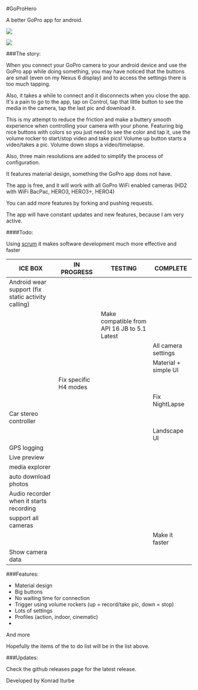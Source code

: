#GoProHero 

A better GoPro app for android. 

![](http://i.imgur.com/oAnEbui.png)

![](http://i.imgur.com/iQIAGc7.png)

###The story: 

When you connect your GoPro camera to your android device and use the GoPro app while doing something, you may have noticed that the buttons are small (even on my Nexus 6 display) and to access the settings there is too much tapping.

Also, it takes a while to connect and it disconnects when you close the app. It's a pain to go to the app, tap on Control, tap that little button to see the media in the camera, tap the last pic and download it. 

This is my attempt to reduce the friction and make a buttery smooth experience when controlling your camera with your phone. Featuring big nice buttons with colors so you just need to see the color and tap it, use the volume rocker to start/stop video and take pics! Volume up button starts a video/takes a pic. Volume down stops a video/timelapse.

Also, three main resolutions are added to simplify the process of configuration.

It features material design, something the GoPro app does not have.

The app is free, and it will work with all GoPro WiFi enabled cameras (HD2 with WiFi BacPac, HERO3, HERO3+, HERO4)

You can add more features by forking and pushing requests.

The app will have constant updates and new features, because I am very active.

####Todo: 

Using [scrum](https://www.youtube.com/watch?v=oyVksFviJVE) it makes software development much more effective and faster

| ICE BOX             | IN PROGRESS          | TESTING             | COMPLETE           |
|-------------------- |----------------------|---------------------|--------------------|
|    Android wear support (fix static activity calling)                  | |                     |  
|  |  | Make compatible from API 16 JB to 5.1 Latest |  |
|                     |                      |                     | All camera settings |
|                     |                      |                      | Material + simple UI |
|                     | Fix specific H4 modes |                    |                       |
|                     |                       |                    | Fix NightLapse         |
| Car stereo controller  |  |  |  |
|         |  | |  Landscape UI       |
| GPS logging |    |     |     |
| Live preview |    |     |     |
| media explorer |    |    |      |
| auto download photos |    |    |    |
| Audio recorder when it starts recording |   |   |   |
|     support all cameras      |  | | | 
|           |             |            | Make it faster |
| Show camera data |          |        |                 |

###Features: 

* Material design
* Big buttons
* No waiting time for connection
* Trigger using volume rockers (up = record/take pic, down = stop)
* Lots of settings
* Profiles (action, indoor, cinematic)
* 

And more

Hopefully the items of the to do list will be in the list above.

###Updates: 

Check the github releases page for the latest release.

Developed by Konrad Iturbe
